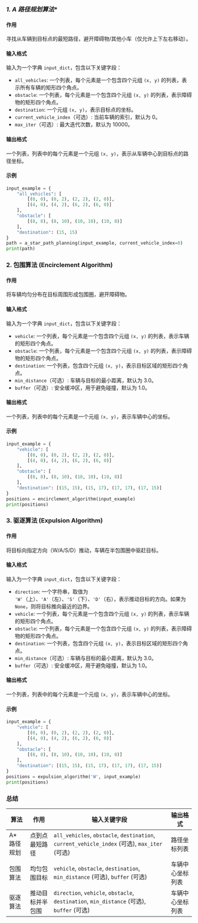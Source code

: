 ### **1. A* 路径规划算法**
#### **作用**  
寻找从车辆到目标点的最短路径，避开障碍物/其他小车（仅允许上下左右移动）。

#### **输入格式**
输入为一个字典 `input_dict`，包含以下关键字段：
- `all_vehicles`: 一个列表，每个元素是一个包含四个元组 `(x, y)` 的列表，表示所有车辆的矩形四个角点。
- `obstacle`: 一个列表，每个元素是一个包含四个元组 `(x, y)` 的列表，表示障碍物的矩形四个角点。
- `destination`: 一个元组 `(x, y)`，表示目标点的坐标。
- `current_vehicle_index`（可选）: 当前车辆的索引，默认为 0。
- `max_iter`（可选）: 最大迭代次数，默认为 10000。

#### **输出格式**
一个列表，列表中的每个元素是一个元组 `(x, y)`，表示从车辆中心到目标点的路径坐标。

#### **示例**
```python
input_example = {
    "all_vehicles": [
        [(0, 0), (0, 2), (2, 2), (2, 0)],
        [(4, 0), (4, 2), (6, 2), (6, 0)]
    ],
    "obstacle": [
        [(8, 8), (8, 10), (10, 10), (10, 8)]
    ],
    "destination": (15, 15)
}
path = a_star_path_planning(input_example, current_vehicle_index=0)
print(path)
```

### **2. 包围算法 (Encirclement Algorithm)**
#### **作用**  
将车辆均匀分布在目标周围形成包围圈，避开障碍物。

#### **输入格式**
输入为一个字典 `input_dict`，包含以下关键字段：
- `vehicle`: 一个列表，每个元素是一个包含四个元组 `(x, y)` 的列表，表示车辆的矩形四个角点。
- `obstacle`: 一个列表，每个元素是一个包含四个元组 `(x, y)` 的列表，表示障碍物的矩形四个角点。
- `destination`: 一个列表，包含四个元组 `(x, y)`，表示目标区域的矩形四个角点。
- `min_distance`（可选）: 车辆与目标的最小距离，默认为 3.0。
- `buffer`（可选）: 安全缓冲区，用于避免碰撞，默认为 1.0。

#### **输出格式**
一个列表，列表中的每个元素是一个元组 `(x, y)`，表示车辆中心的坐标。

#### **示例**
```python
input_example = {
    "vehicle": [
        [(0, 0), (0, 2), (2, 2), (2, 0)],
        [(4, 0), (4, 2), (6, 2), (6, 0)]
    ],
    "obstacle": [
        [(8, 8), (8, 10), (10, 10), (10, 8)]
    ],
    "destination": [(15, 15), (15, 17), (17, 17), (17, 15)]
}
positions = encirclement_algorithm(input_example)
print(positions)
```

### **3. 驱逐算法 (Expulsion Algorithm)**
#### **作用**  
将目标向指定方向（W/A/S/D）推动，车辆在半包围圈中驱赶目标。

#### **输入格式**
输入为一个字典 `input_dict`，包含以下关键字段：
- `direction`: 一个字符串，取值为 `'W'`（上）、`'A'`（左）、`'S'`（下）、`'D'`（右），表示推动目标的方向。如果为 `None`，则将目标推向最近的边界。
- `vehicle`: 一个列表，每个元素是一个包含四个元组 `(x, y)` 的列表，表示车辆的矩形四个角点。
- `obstacle`: 一个列表，每个元素是一个包含四个元组 `(x, y)` 的列表，表示障碍物的矩形四个角点。
- `destination`: 一个列表，包含四个元组 `(x, y)`，表示目标区域的矩形四个角点。
- `min_distance`（可选）: 车辆与目标的最小距离，默认为 3.0。
- `buffer`（可选）: 安全缓冲区，用于避免碰撞，默认为 1.0。

#### **输出格式**
一个列表，列表中的每个元素是一个元组 `(x, y)`，表示车辆中心的坐标。

#### **示例**
```python
input_example = {
    "vehicle": [
        [(0, 0), (0, 2), (2, 2), (2, 0)],
        [(4, 0), (4, 2), (6, 2), (6, 0)]
    ],
    "obstacle": [
        [(8, 8), (8, 10), (10, 10), (10, 8)]
    ],
    "destination": [(15, 15), (15, 17), (17, 17), (17, 15)]
}
positions = expulsion_algorithm('W', input_example)
print(positions)
```

### **总结**
| 算法               | 作用                     | 输入关键字段          | 输出格式               |
|--------------------|--------------------------|-----------------------|------------------------|
| A* 路径规划        | 点到点最短路径           | `all_vehicles`, `obstacle`, `destination`, `current_vehicle_index` (可选), `max_iter` (可选) | 路径坐标列表           |
| 包围算法           | 均匀包围目标             | `vehicle`, `obstacle`, `destination`, `min_distance` (可选), `buffer` (可选) | 车辆中心坐标列表       |
| 驱逐算法           | 推动目标并半包围         | `direction`, `vehicle`, `obstacle`, `destination`, `min_distance` (可选), `buffer` (可选) | 车辆中心坐标列表       |